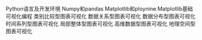 Python语言及开发环境
Numpy和pandas
Matplotlib和ploynine
Matplotlib基础可视化编程
类别比较型图表可视化
数据关系型图表可视化
数据分布型图表可视化
时间系列型图表可视化
局部整体型图表可视化
高维数据型图表可视化
地理空间型图表可视化
